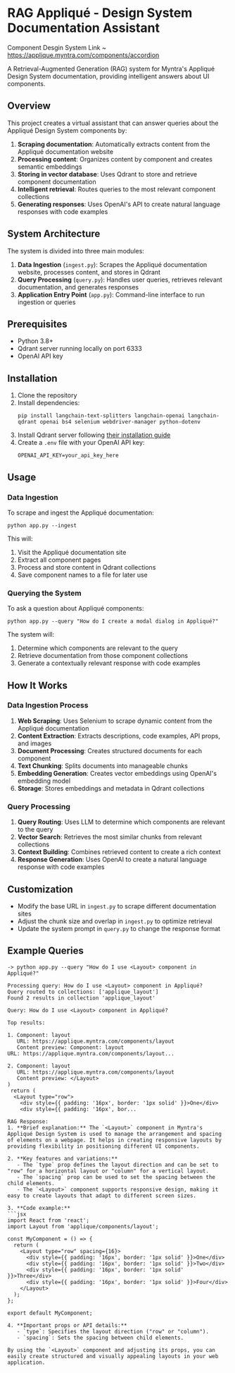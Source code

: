 # RAG Appliqué - Design System Documentation Assistant

Component Desgin System Link ~ https://applique.myntra.com/components/accordion 

A Retrieval-Augmented Generation (RAG) system for Myntra's Appliqué Design System documentation, providing intelligent answers about UI components.

## Overview

This project creates a virtual assistant that can answer queries about the Appliqué Design System components by:

1. **Scraping documentation**: Automatically extracts content from the Appliqué documentation website
2. **Processing content**: Organizes content by component and creates semantic embeddings
3. **Storing in vector database**: Uses Qdrant to store and retrieve component documentation
4. **Intelligent retrieval**: Routes queries to the most relevant component collections
5. **Generating responses**: Uses OpenAI's API to create natural language responses with code examples

## System Architecture

The system is divided into three main modules:

1. **Data Ingestion** (`ingest.py`): Scrapes the Appliqué documentation website, processes content, and stores in Qdrant
2. **Query Processing** (`query.py`): Handles user queries, retrieves relevant documentation, and generates responses
3. **Application Entry Point** (`app.py`): Command-line interface to run ingestion or queries

## Prerequisites

- Python 3.8+
- Qdrant server running locally on port 6333
- OpenAI API key

## Installation

1. Clone the repository
2. Install dependencies:
   ```
   pip install langchain-text-splitters langchain-openai langchain-qdrant openai bs4 selenium webdriver-manager python-dotenv
   ```
3. Install Qdrant server following [their installation guide](https://qdrant.tech/documentation/quick-start/)
4. Create a `.env` file with your OpenAI API key:
   ```
   OPENAI_API_KEY=your_api_key_here
   ```

## Usage

### Data Ingestion

To scrape and ingest the Appliqué documentation:

```
python app.py --ingest
```

This will:

1. Visit the Appliqué documentation site
2. Extract all component pages
3. Process and store content in Qdrant collections
4. Save component names to a file for later use

### Querying the System

To ask a question about Appliqué components:

```
python app.py --query "How do I create a modal dialog in Appliqué?"
```

The system will:

1. Determine which components are relevant to the query
2. Retrieve documentation from those component collections
3. Generate a contextually relevant response with code examples

## How It Works

### Data Ingestion Process

1. **Web Scraping**: Uses Selenium to scrape dynamic content from the Appliqué documentation
2. **Content Extraction**: Extracts descriptions, code examples, API props, and images
3. **Document Processing**: Creates structured documents for each component
4. **Text Chunking**: Splits documents into manageable chunks
5. **Embedding Generation**: Creates vector embeddings using OpenAI's embedding model
6. **Storage**: Stores embeddings and metadata in Qdrant collections

### Query Processing

1. **Query Routing**: Uses LLM to determine which components are relevant to the query
2. **Vector Search**: Retrieves the most similar chunks from relevant collections
3. **Context Building**: Combines retrieved content to create a rich context
4. **Response Generation**: Uses OpenAI to create a natural language response with code examples

## Customization

- Modify the base URL in `ingest.py` to scrape different documentation sites
- Adjust the chunk size and overlap in `ingest.py` to optimize retrieval
- Update the system prompt in `query.py` to change the response format

## Example Queries

```
-> python app.py --query "How do I use <Layout> component in Appliqué?" 
```

```
Processing query: How do I use <Layout> component in Appliqué?
Query routed to collections: ['applique_layout']
Found 2 results in collection 'applique_layout'

Query: How do I use <Layout> component in Appliqué?

Top results:

1. Component: layout
   URL: https://applique.myntra.com/components/layout
   Content preview: Component: layout
URL: https://applique.myntra.com/components/layout...

2. Component: layout
   URL: https://applique.myntra.com/components/layout
   Content preview: </Layout>
)
 return (
  <Layout type="row">
    <div style={{ padding: '16px', border: '1px solid' }}>One</div>
    <div style={{ padding: '16px', bor...

RAG Response:
1. **Brief explanation:** The `<Layout>` component in Myntra's Appliqué Design System is used to manage the arrangement and spacing of elements on a webpage. It helps in creating responsive layouts by providing flexibility in positioning different UI components.

2. **Key features and variations:**
   - The `type` prop defines the layout direction and can be set to "row" for a horizontal layout or "column" for a vertical layout.
   - The `spacing` prop can be used to set the spacing between the child elements.
   - The `<Layout>` component supports responsive design, making it easy to create layouts that adapt to different screen sizes.
  
3. **Code example:**
```jsx
import React from 'react';
import Layout from 'applique/components/layout';

const MyComponent = () => {
  return (
    <Layout type="row" spacing={16}>
      <div style={{ padding: '16px', border: '1px solid' }}>One</div>
      <div style={{ padding: '16px', border: '1px solid' }}>Two</div>
      <div style={{ padding: '16px', border: '1px solid' }}>Three</div>
      <div style={{ padding: '16px', border: '1px solid' }}>Four</div>
    </Layout>
  );
};

export default MyComponent;

4. **Important props or API details:**
   - `type`: Specifies the layout direction ("row" or "column").
   - `spacing`: Sets the spacing between child elements.

By using the `<Layout>` component and adjusting its props, you can easily create structured and visually appealing layouts in your web application.
```

